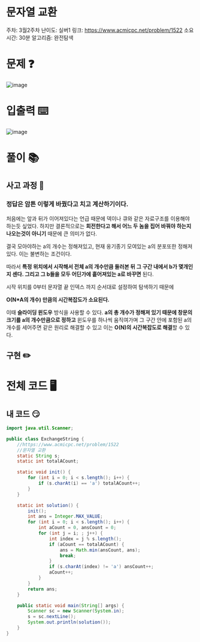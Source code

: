 # 문자열 교환

주차: 3월2주차
난이도: 실버1
링크: https://www.acmicpc.net/problem/1522
소요시간: 30분
알고리즘: 완전탐색

# 문제 ❓
![image](https://github.com/BE-Archive/Algorithm-Study/assets/76868151/f96984cb-1c79-4f4d-8fc6-93680293614d)

# 입출력 ⌨️

![image](https://github.com/BE-Archive/Algorithm-Study/assets/76868151/ed8e87f3-dedb-4c45-9964-80556847dc64)

# 풀이 📚

## 사고 과정 🤔

### 정답은 암튼 이렇게 바꿨다고 치고 계산하기이다.

처음에는 앞과 뒤가 이어져있다는 언급 때문에 덱이나 큐와 같은 자료구조를 이용해야 하는듯 싶었다. 하지만 결론적으로는 **회전한다고 해서 어느 두 놈을 집어 바꿔야 하는지 나오는것이 아니기** 때문에 큰 의미가 없다.

결국 모아야하는 a의 개수는 정해져있고, 현재 옹기종기 모여있는 a의 분포또한 정해져있다. 이는 불변하는 조건이다. 

따라서 **특정 위치에서 시작해서 전체 a의 개수만큼 둘러본 뒤 그 구간 내에서 b가 몇개인지 센다. 그리고 그 b들을 모두 어딘가에 흩어져있는 a로 바꾸면** 된다.

시작 위치를 0부터 문자열 끝 인덱스 까지 순서대로 설정하여 탐색하기 때문에

**O(N*A의 개수) 만큼의 시간복잡도가 소요된다.**

이때 **슬라이딩 윈도우** 방식을 사용할 수 있다. **a의 총 개수가 정해져 있기 때문에 창문의 크기를 a의 개수만큼으로 정하고** 윈도우를 하나씩 움직여가며 그 구간 안에 포함된 a의 개수를 세어주면 같은 원리로 해결할 수 있고 이는 **O(N)의 시간복잡도로 해결**할 수 있다.

## 구현 ✏️

# 전체 코드 🖥️

## 내 코드 😏

```java
import java.util.Scanner;

public class ExchangeString {
    //https://www.acmicpc.net/problem/1522
    //문자열 교환
    static String s;
    static int totalACount;

    static void init() {
        for (int i = 0; i < s.length(); i++) {
            if (s.charAt(i) == 'a') totalACount++;
        }
    }

    static int solution() {
        init();
        int ans = Integer.MAX_VALUE;
        for (int i = 0; i < s.length(); i++) {
            int aCount = 0, ansCount = 0;
            for (int j = i; ; j++) {
                int index = j % s.length();
                if (aCount == totalACount) {
                    ans = Math.min(ansCount, ans);
                    break;
                }
                if (s.charAt(index) != 'a') ansCount++;
                aCount++;
            }
        }
        return ans;
    }

    public static void main(String[] args) {
        Scanner sc = new Scanner(System.in);
        s = sc.nextLine();
        System.out.println(solution());
    }
}
```